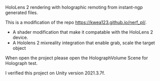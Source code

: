 HoloLens 2 rendering with holographic remoting from instant-ngp generated files.

This is a modification of the repo https://kwea123.github.io/nerf_pl/.

- A shader modification that make it compatable with the HoloLens 2 device. 
- A Hololens 2 mixreality integration that enable grab, scale the target object
  
When open the project please open the HolographVolume Scene for Holograph test.

I verified this project on Unity version 2021.3.7f. 




